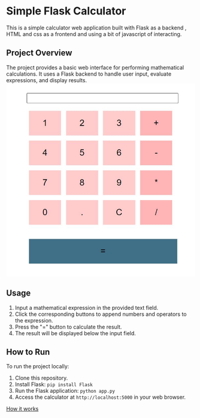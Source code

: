 # Simple Flask Calculator

This is a simple calculator web application built with Flask as a backend , HTML and css as a frontend and using a bit of javascript of interacting.

## Project Overview

The project provides a basic web interface for performing mathematical calculations. It uses a Flask backend to handle user input, evaluate expressions, and display results.
![Example Image](https://github.com/nadasoudi/SimpleFlaskCalculator/blob/main/Scalc.JPG)


## Usage

1. Input a mathematical expression in the provided text field.
2. Click the corresponding buttons to append numbers and operators to the expression.
3. Press the "=" button to calculate the result.
4. The result will be displayed below the input field.


## How to Run

To run the project locally:

1. Clone this repository.
2. Install Flask: `pip install Flask`
3. Run the Flask application: `python app.py`
4. Access the calculator at `http://localhost:5000` in your web browser.

[How it works ](https://www.youtube.com/watch?v=wQzF0THjdmE&ab_channel=Nada)



